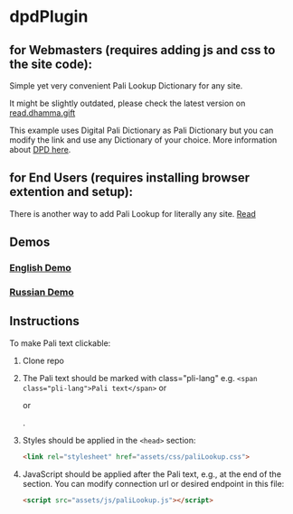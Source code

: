 # dpdPlugin

## for Webmasters (requires adding js and css to the site code): 
Simple yet very convenient Pali Lookup Dictionary for any site.

It might be slightly outdated, please check the latest version on [read.dhamma.gift](https://dhamma.gift/sc/?q=sn56.11)

This example uses Digital Pali Dictionary as Pali Dictionary but you can modify the link and use any Dictionary of your choice. 
More information about [DPD here](https://github.com/digitalpalidictionary/dpd-db). 

## for End Users (requires installing browser extention and setup):
There is another way to add Pali Lookup for literally any site. [Read](https://github.com/o28o/dictPlugin/blob/main/ExtentionMethod.md) 

## Demos

### [English Demo](https://o28o.github.io/plugin/index.html?s=pi$)

### [Russian Demo](https://o28o.github.io/plugin/demo-ru-ml.html?s=dukkh)

## Instructions

To make Pali text clickable:


1.  Clone repo 
2.  The Pali text should be marked with class="pli-lang" e.g. `<span class="pli-lang">Pali text</span>` or <p> or <div>.
   
3. Styles should be applied in the `<head>` section:
   ```html
   <link rel="stylesheet" href="assets/css/paliLookup.css">

4. JavaScript should be applied after the Pali text, e.g., at the end of the <body> section. You can modify connection url or desired endpoint in this file:
   ```html
   <script src="assets/js/paliLookup.js"></script>

